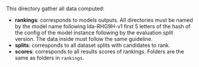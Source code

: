 This directory gather all data computed:

 * **rankings**: corresponds to models outputs. All directories must be named by the model name following lda-RHG9H-v1 first 5 letters of the hash of the config of the model instance following by the evaluation split version. The data inside must follow the same guideline.
 * **splits**: corresponds to all dataset splits with candidates to rank.
 * **scores**: corresponds to all results scores of rankings. Folders are the same as folders in `rankings`.